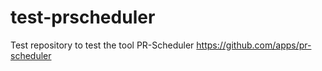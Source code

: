 # test-prscheduler
Test repository to test the tool PR-Scheduler https://github.com/apps/pr-scheduler
